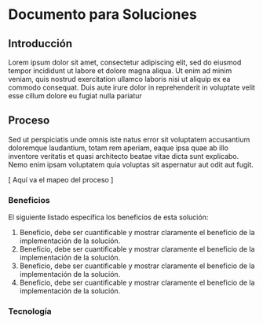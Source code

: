 # Documento para Soluciones

## Introducción

Lorem ipsum dolor sit amet, consectetur adipiscing elit, sed do eiusmod tempor incididunt ut labore et dolore magna aliqua. Ut enim ad minim veniam, quis nostrud exercitation ullamco laboris nisi ut aliquip ex ea commodo consequat. Duis aute irure dolor in reprehenderit in voluptate velit esse cillum dolore eu fugiat nulla pariatur

## Proceso

Sed ut perspiciatis unde omnis iste natus error sit voluptatem accusantium doloremque laudantium, totam rem aperiam, eaque ipsa quae ab illo inventore veritatis et quasi architecto beatae vitae dicta sunt explicabo. Nemo enim ipsam voluptatem quia voluptas sit aspernatur aut odit aut fugit.

[ Aquí va el mapeo del proceso ]

### Beneficios

El siguiente listado específica los beneficios de esta solución:

1. Beneficio, debe ser cuantificable y mostrar claramente el beneficio de la implementación de la solución.
2. Beneficio, debe ser cuantificable y mostrar claramente el beneficio de la implementación de la solución.
3. Beneficio, debe ser cuantificable y mostrar claramente el beneficio de la implementación de la solución.
4. Beneficio, debe ser cuantificable y mostrar claramente el beneficio de la implementación de la solución.

### Tecnología